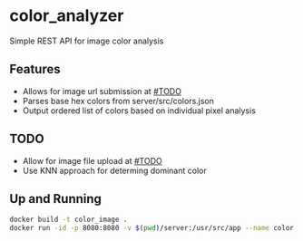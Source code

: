 # color_analyzer
Simple REST API for image color analysis

## Features
- Allows for image url submission at [#TODO](/predict)
- Parses base hex colors from server/src/colors.json
- Output ordered list of colors based on individual pixel analysis

## TODO
- Allow for image file upload at [#TODO](/upload)
- Use KNN approach for determing dominant color

## Up and Running
```bash
docker build -t color_image .
docker run -id -p 8080:8080 -v $(pwd)/server:/usr/src/app --name color color_image cargo watch -x run
```
